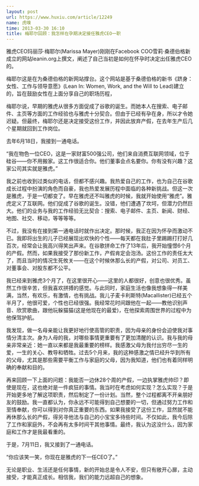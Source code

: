 ```yaml
---
layout: post
url: https://www.huxiu.com/article/12249
name: 虎嗅
time: 2013-03-30 16:10
title: 梅耶尔回顾：我怎样在孕期决定接任雅虎CEO一职
---
```

雅虎CEO玛丽莎·梅耶尔(Marissa Mayer)刚刚在Facebook COO雪莉·桑德伯格新成立的网站leanin.org上撰文，阐述了自己当初是如何在怀孕时决定出任雅虎CEO的。

梅耶尔这是在为桑德伯格的新网站撑台。这个网站是基于桑德伯格的新书《跻身：女性、工作与领导意愿》(Lean In: Women, Work, and the Will to Lead)建立的，旨在鼓励女性在上面分享自己的职场历程，

梅耶尔说，早期的雅虎从很多方面促成了谷歌的诞生。而她本人在搜索、电子邮件、主页等方面的工作经验也与雅虎十分契合。但由于已经有孕在身，所以才令她迟疑。但最终，梅耶尔还是决定接受这份工作，并因此放弃产假，在去年生产后几个星期就回到工作岗位。

去年6月18日，我接到一通电话。

“我在物色一位CEO，这是一家财富500强公司，他们来自消费互联网领域，位于硅谷——你不用搬家。这工作很适合你。他们董事会点名要你。你有没有兴趣？这家公司其实就是雅虎。”

我之前也收到过类似的电话，但都不感兴趣。我热爱自己的工作，也为自己在谷歌成长过程中扮演的角色而自豪，我也热爱发展历程中面临的各种新挑战。但这一次是雅虎，于是一切都变了。早在雅虎还不叫雅虎的时候，我就开始使用“雅虎”。雅虎定义了互联网。他们促成了谷歌的诞生。没错，他们遭遇了坎坷，但潜力仍然巨大。他们的业务与我的工作经验无比契合：搜索、电子邮件、主页、新闻、财经、地图、社交、移动，等等等等。

不过，我没有在接到第一通电话时就作出决定。那时候，我正在因为怀孕而激动不已。我即将出生的儿子已经展现出欢快的个性——每天都在我肚子里踢踢打打好几百次，经常会让我高兴得笑出声来。在谷歌拼命工作了13年后，我开始憧憬6个月的产假。然而，如果我接受了那份新工作，产假肯定会泡汤。这份工作的责任太大了，而且当时的情况生死攸关——在这个时候休那么长的产假，对公司、对员工、对董事会、对股东都不公平。

我已经来到雅虎3个月了，在这里很开心——这里的人都很好，创意也很优秀。虽然工作很辛苦，但我喜欢拼搏的感觉。与此同时，家庭生活也像我想象得一样美满，当然，有欢乐，有激情，也有挑战。我儿子麦卡利斯特(Macallister)已经五个半月了，他很可爱，个性也已经很强。我经常花时间跟他在一起——教他识别声音、欣赏歌曲，跟他玩躲猫猫(这是他现在的最爱)，在他探索周围世界的过程中为他保驾护航。

我发现，做一名母亲能让我更好地行使高管的职责，因为母亲的身份会迫使我对事情分清主次。身为人母的我，对哪些事情更重要有了更加清醒的认识。我与我的母亲非常亲近：她一直以来都是我最重要的榜样。我感激父母为我付出穷尽一生的爱，一生的关心、教导和牺牲。过去5个月来，我的这种感激之情已经升华到所有的父母，尤其是那些需要平衡工作与家庭的父母，因为我知道，他们也有着同样明确的奉献和目的。

再来回顾一下上面的问题：我能否一边休28个周的产假，一边执掌雅虎帅印？即使是现在，这也绝对是一件疯狂的事情。我当时在考虑如何实现？怎么实现？于是开始更多地了解这项职责，然后制定了一份计划。当然，整个过程都离不开亲朋好友的鼓励。我一直都认为，你永远不可能得到自己想要的一切，但通过努力工作和至情奉献，你可以得到对你真正重要的东西。如果我接受了这份工作，显然就不能再休那么长的产假，得另寻他法与自己的小宝宝多待些时间。不仅如此，我今后除了工作和家庭外，不会再有太多时间干其他事情。最终，我认为这没什么，因为家庭和工作才是我最看重的。

于是，7月11日，我又接到了一通电话。

“你应该笑一笑，你现在是雅虎的下一任CEO了。”

无论是职业、生活还是任何事情，新的开始总是令人不安，但只有敞开心扉，主动接受，才能真正成长。相信我，我们的能力远超自己的想象。

